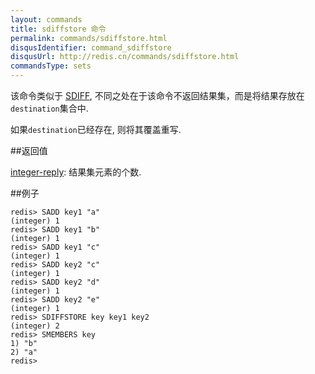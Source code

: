 ```yaml
---
layout: commands
title: sdiffstore 命令
permalink: commands/sdiffstore.html
disqusIdentifier: command_sdiffstore
disqusUrl: http://redis.cn/commands/sdiffstore.html
commandsType: sets
---
```


该命令类似于 [SDIFF](/commands/sdiff.html), 不同之处在于该命令不返回结果集，而是将结果存放在`destination`集合中.

如果`destination`已经存在, 则将其覆盖重写.

##返回值

[integer-reply](/topics/protocol.html#integer-reply): 结果集元素的个数.

##例子

	redis> SADD key1 "a"
	(integer) 1
	redis> SADD key1 "b"
	(integer) 1
	redis> SADD key1 "c"
	(integer) 1
	redis> SADD key2 "c"
	(integer) 1
	redis> SADD key2 "d"
	(integer) 1
	redis> SADD key2 "e"
	(integer) 1
	redis> SDIFFSTORE key key1 key2
	(integer) 2
	redis> SMEMBERS key
	1) "b"
	2) "a"
	redis> 
